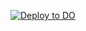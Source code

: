 [![Deploy to DO](https://mp-assets1.sfo2.digitaloceanspaces.com/deploy-to-do/do-btn-blue.svg)](https://cloud.digitalocean.com/apps/new?repo=https://github.com/ibamibrhm/dev-portfolio/tree/master&refcode=1f1f0fb689fc)